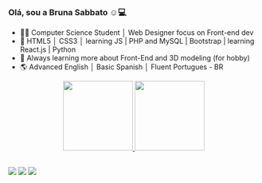 ### Olá, sou a Bruna Sabbato ☺💻

- 👩‍🎓 Computer Science Student │ Web Designer focus on Front-end dev
- 🧠 HTML5 │ CSS3 │ learning JS | PHP and MySQL | Bootstrap | learning React.js | Python
- 🤔 Always learning more about Front-End and 3D modeling (for hobby)
- 🌎 Advanced English │ Basic Spanish │ Fluent Portugues - BR


<div align="center">
  <a href="https://github.com/brunasabbato-moore">
  <img height="140em" src="https://github-readme-stats-sigma-five.vercel.app/api?username=brunasabbato-moore&show_icons=true&theme=tokyonight&include_all_commits=true&count_private=true"/>
  <img height="140em" src="https://github-readme-stats-sigma-five.vercel.app/api/top-langs/?username=brunasabbato-moore&layout=compact&langs_count=7&theme=tokyonight"/>  
</div>
  
 ##  

<div> 
    <a href="https://www.linkedin.com/in/bruna-sabbato-b8b0b6199/" target="_blank"><img src="https://img.shields.io/badge/-LinkedIn-%230077B5?style=for-the-badge&logo=linkedin&logoColor=white" target="_blank"></a>  
  <a href="https://www.instagram.com/bruh_sabbato/" target="_blank"><img src="https://img.shields.io/badge/-Instagram-%23E4405F?style=for-the-badge&logo=instagram&logoColor=white" target="_blank"></a>
  <a href = "mailto:brunasabbato@gmail.com"><img src="https://img.shields.io/badge/Email-D14836?style=for-the-badge&logo=gmail&logoColor=white" target="_blank"></a>
</div>
